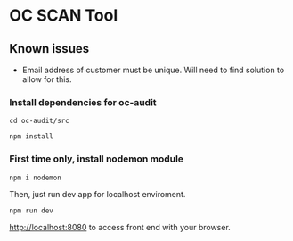 # OC SCAN Tool

## Known issues

- Email address of customer must be unique. Will need to find solution to allow for this.

### Install dependencies for oc-audit
`cd oc-audit/src `

`npm install`

### First time only, install nodemon module
`npm i nodemon`

Then, just run dev app for localhost enviroment.

`npm run dev`

[http://localhost:8080](http://localhost:8080) to access front end with your browser.